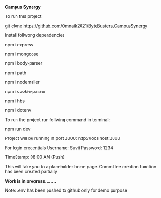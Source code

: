 **Campus Synergy**

To run this project

git clone https://github.com/Omnaik2021/ByteBusters_CampusSynergy

Install follwong dependencies

npm i express

npm i mongoose

npm i body-parser

npm i path

npm i nodemailer

npm i cookie-parser

npm i hbs

npm i dotenv

To run the project run follwing command in terminal:

npm run dev

Project will be running in port 3000:
http://localhost:3000

For login credentials
Username: Suvit
Password: 1234

TimeStamp: 08:00 AM (Push)

This will take you to a placeholder home page.
Committee creation function has been created partially

**Work is in progress........**

Note: .env has been pushed to github only for demo purpose

